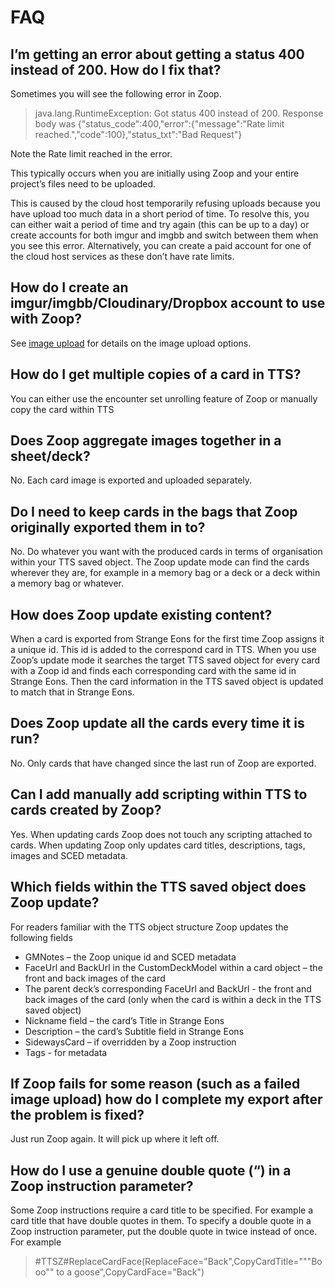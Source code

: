 # FAQ

## I’m getting an error about getting a status 400 instead of 200. How do I fix that?

Sometimes you will see the following error in Zoop.

> java.lang.RuntimeException: Got status 400 instead of 200. Response body was {"status_code":400,"error":{"message":"Rate limit reached.","code":100},"status_txt":"Bad Request"}

Note the Rate limit reached in the error.

This typically occurs when you are initially using Zoop and your entire project’s files need to be uploaded.

This is caused by the cloud host temporarily refusing uploads because you have upload too much data in a short period of time. To resolve this, you can either wait a period of time and try again (this can be up to a day) or create accounts for both imgur and imgbb and switch between them when you see this error. Alternatively, you can create a paid account for one of the cloud host services as these don’t have rate limits.

## How do I create an imgur/imgbb/Cloudinary/Dropbox account to use with Zoop?

See [image upload](imageupload/ImageUpload.md) for details on the image upload options.

## How do I get multiple copies of a card in TTS?

You can either use the encounter set unrolling feature of Zoop or manually copy the card within TTS

## Does Zoop aggregate images together in a sheet/deck?

No. Each card image is exported and uploaded separately.

## Do I need to keep cards in the bags that Zoop originally exported them in to?

No. Do whatever you want with the produced cards in terms of organisation within your TTS saved object. The Zoop update mode can find the cards wherever they are, for example in a memory bag or a deck or a deck within a memory bag or whatever.

## How does Zoop update existing content?

When a card is exported from Strange Eons for the first time Zoop assigns it a unique id. This id is added to the correspond card in TTS. When you use Zoop’s update mode it searches the target TTS saved object for every card with a Zoop id and finds each corresponding card with the same id in Strange Eons. Then the card information in the TTS saved object is updated to match that in Strange Eons.

## Does Zoop update all the cards every time it is run?

No. Only cards that have changed since the last run of Zoop are exported.

## Can I add manually add scripting within TTS to cards created by Zoop?

Yes. When updating cards Zoop does not touch any scripting attached to cards. When updating Zoop only updates card titles, descriptions, tags, images and SCED metadata.

## Which fields within the TTS saved object does Zoop update?

For readers familiar with the TTS object structure Zoop updates the following fields
- GMNotes – the Zoop unique id and SCED metadata
- FaceUrl and BackUrl in the CustomDeckModel within a card object – the front and back images of the card
- The parent deck’s corresponding FaceUrl and BackUrl - the front and back images of the card (only when the card is within a deck in the TTS saved object)
- Nickname field – the card’s Title in Strange Eons
- Description – the card’s Subtitle field in Strange Eons
- SidewaysCard – if overridden by a Zoop instruction
- Tags - for metadata

## If Zoop fails for some reason (such as a failed image upload) how do I complete my export after the problem is fixed?

Just run Zoop again. It will pick up where it left off.

## How do I use a genuine double quote (“) in a Zoop instruction parameter?

Some Zoop instructions require a card title to be specified. For example a card title that have double quotes in them. To specify a double quote in a Zoop instruction parameter, put the double quote in twice instead of once. For example 

> #TTSZ#ReplaceCardFace(ReplaceFace="Back",CopyCardTitle="""Booo"" to a goose",CopyCardFace="Back")
